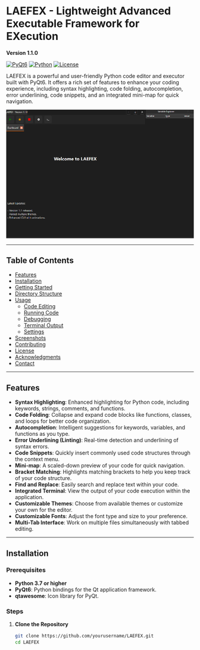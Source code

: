# LAEFEX - Lightweight Advanced Executable Framework for EXecution

**Version 1.1.0**

[![PyQt6](https://img.shields.io/badge/PyQt6-6.x-green.svg)](https://pypi.org/project/PyQt6/)
[![Python](https://img.shields.io/badge/Python-3.7%2B-blue.svg)](https://www.python.org/downloads/)
[![License](https://img.shields.io/badge/License-MIT-yellow.svg)](./LICENSE)

LAEFEX is a powerful and user-friendly Python code editor and executor built with PyQt6. It offers a rich set of features to enhance your coding experience, including syntax highlighting, code folding, autocompletion, error underlining, code snippets, and an integrated mini-map for quick navigation.

![LAEFEX Screenshot](./screenshots/laefex_main.png)

---

## Table of Contents

- [Features](#features)
- [Installation](#installation)
- [Getting Started](#getting-started)
- [Directory Structure](#directory-structure)
- [Usage](#usage)
  - [Code Editing](#code-editing)
  - [Running Code](#running-code)
  - [Debugging](#debugging)
  - [Terminal Output](#terminal-output)
  - [Settings](#settings)
- [Screenshots](#screenshots)
- [Contributing](#contributing)
- [License](#license)
- [Acknowledgments](#acknowledgments)
- [Contact](#contact)

---

## Features

- **Syntax Highlighting**: Enhanced highlighting for Python code, including keywords, strings, comments, and functions.
- **Code Folding**: Collapse and expand code blocks like functions, classes, and loops for better code organization.
- **Autocompletion**: Intelligent suggestions for keywords, variables, and functions as you type.
- **Error Underlining (Linting)**: Real-time detection and underlining of syntax errors.
- **Code Snippets**: Quickly insert commonly used code structures through the context menu.
- **Mini-map**: A scaled-down preview of your code for quick navigation.
- **Bracket Matching**: Highlights matching brackets to help you keep track of your code structure.
- **Find and Replace**: Easily search and replace text within your code.
- **Integrated Terminal**: View the output of your code execution within the application.
- **Customizable Themes**: Choose from available themes or customize your own for the editor.
- **Customizable Fonts**: Adjust the font type and size to your preference.
- **Multi-Tab Interface**: Work on multiple files simultaneously with tabbed editing.

---

## Installation

### Prerequisites

- **Python 3.7 or higher**
- **PyQt6**: Python bindings for the Qt application framework.
- **qtawesome**: Icon library for PyQt.

### Steps

1. **Clone the Repository**

   ```bash
   git clone https://github.com/yourusername/LAEFEX.git
   cd LAEFEX
